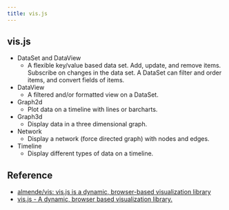 ```yaml
---
title: vis.js
---
```


## vis.js
* DataSet and DataView
    * A flexible key/value based data set. Add, update, and remove items. Subscribe on changes in the data set. A DataSet can filter and order items, and convert fields of items.
* DataView
    * A filtered and/or formatted view on a DataSet.
* Graph2d
    * Plot data on a timeline with lines or barcharts.
* Graph3d
    * Display data in a three dimensional graph.
* Network
    * Display a network (force directed graph) with nodes and edges.
* Timeline
    * Display different types of data on a timeline.

## Reference
* [almende/vis: vis\.js is a dynamic, browser\-based visualization library](https://github.com/almende/vis)
* [vis\.js \- A dynamic, browser based visualization library\.](http://visjs.org/)
